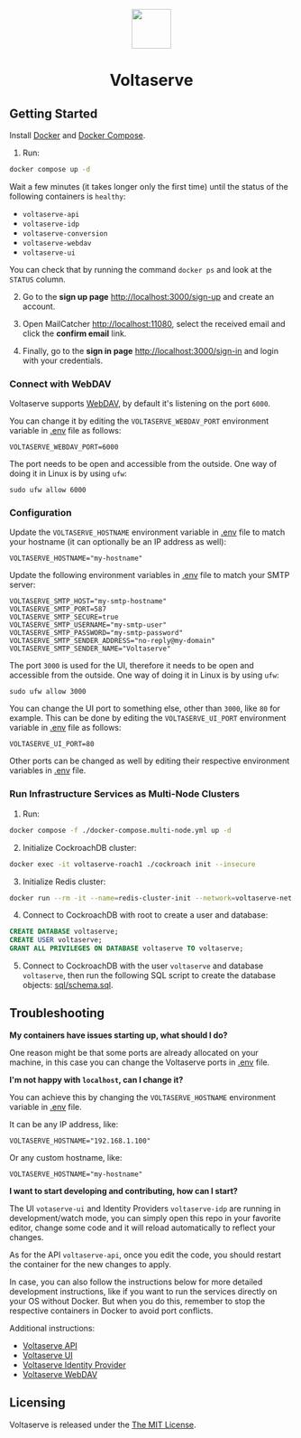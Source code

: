 <!-- markdownlint-disable MD033 MD041 -->
<p align="center">
  <img height="70" src="assets/brand.svg"/>
  <h1 align="center">Voltaserve</h1>
</p>

## Getting Started

Install [Docker](https://docs.docker.com/get-docker) and [Docker Compose](https://docs.docker.com/compose/install).

1. Run:

```sh
docker compose up -d
```

Wait a few minutes (it takes longer only the first time) until the status of the following containers is `healthy`:

- `voltaserve-api`
- `voltaserve-idp`
- `voltaserve-conversion`
- `voltaserve-webdav`
- `voltaserve-ui`

You can check that by running the command `docker ps` and look at the `STATUS` column.

2. Go to the **sign up page** <http://localhost:3000/sign-up> and create an account.

3. Open MailCatcher <http://localhost:11080>, select the received email and click the **confirm email** link.

4. Finally, go to the **sign in page** <http://localhost:3000/sign-in> and login with your credentials.

### Connect with WebDAV

Voltaserve supports [WebDAV](https://en.wikipedia.org/wiki/WebDAV), by default it's listening on the port `6000`.

You can change it by editing the `VOLTASERVE_WEBDAV_PORT` environment variable in [.env](.env) file as follows:

```properties
VOLTASERVE_WEBDAV_PORT=6000
```

The port needs to be open and accessible from the outside. One way of doing it in Linux is by using `ufw`:

```shell
sudo ufw allow 6000
```

### Configuration

Update the `VOLTASERVE_HOSTNAME` environment variable in [.env](.env) file to match your hostname (it can optionally be an IP address as well):

```properties
VOLTASERVE_HOSTNAME="my-hostname"
```

Update the following environment variables in [.env](.env) file to match your SMTP server:

```properties
VOLTASERVE_SMTP_HOST="my-smtp-hostname"
VOLTASERVE_SMTP_PORT=587
VOLTASERVE_SMTP_SECURE=true
VOLTASERVE_SMTP_USERNAME="my-smtp-user"
VOLTASERVE_SMTP_PASSWORD="my-smtp-password"
VOLTASERVE_SMTP_SENDER_ADDRESS="no-reply@my-domain"
VOLTASERVE_SMTP_SENDER_NAME="Voltaserve"
```

The port `3000` is used for the UI, therefore it needs to be open and accessible from the outside. One way of doing it in Linux is by using `ufw`:

```shell
sudo ufw allow 3000
```

You can change the UI port to something else, other than `3000`, like `80` for example. This can be done by editing the `VOLTASERVE_UI_PORT` environment variable in [.env](.env) file as follows:

```properties
VOLTASERVE_UI_PORT=80
```

Other ports can be changed as well by editing their respective environment variables in [.env](.env) file.

### Run Infrastructure Services as Multi-Node Clusters

1. Run:

```sh
docker compose -f ./docker-compose.multi-node.yml up -d
```

2. Initialize CockroachDB cluster:

```sh
docker exec -it voltaserve-roach1 ./cockroach init --insecure
```

3. Initialize Redis cluster:

```sh
docker run --rm -it --name=redis-cluster-init --network=voltaserve-net --ip=172.20.0.30 redis:7.0.8 redis-cli --cluster create 172.20.0.31:6373 172.20.0.32:6374 172.20.0.33:6375 172.20.0.34:6376 172.20.0.35:6377 172.20.0.36:6378 --cluster-replicas 1 --cluster-yes
```

4. Connect to CockroachDB with root to create a user and database:

```sql
CREATE DATABASE voltaserve;
CREATE USER voltaserve;
GRANT ALL PRIVILEGES ON DATABASE voltaserve TO voltaserve;
```

5. Connect to CockroachDB with the user `voltaserve` and database `voltaserve`, then run the following SQL script to create the database objects: [sql/schema.sql](sql/schema.sql).

## Troubleshooting

**My containers have issues starting up, what should I do?**

One reason might be that some ports are already allocated on your machine, in this case you can change the Voltaserve ports in [.env](.env) file.

**I'm not happy with `localhost`, can I change it?**

You can achieve this by changing the `VOLTASERVE_HOSTNAME` environment variable in [.env](.env) file.

It can be any IP address, like:

```properties
VOLTASERVE_HOSTNAME="192.168.1.100"
```

Or any custom hostname, like:

```properties
VOLTASERVE_HOSTNAME="my-hostname"
```

**I want to start developing and contributing, how can I start?**

The UI `votaserve-ui` and Identity Providers `voltaserve-idp` are running in development/watch mode, you can simply open this repo in your favorite editor, change some code and it will reload automatically to reflect your changes.

As for the API `voltaserve-api`, once you edit the code, you should restart the container for the new changes to apply.

In case, you can also follow the instructions below for more detailed development instructions, like if you want to run the services directly on your OS without Docker. But when you do this, remember to stop the respective containers in Docker to avoid port conflicts.

Additional instructions:

- [Voltaserve API](api/README.md)
- [Voltaserve UI](ui/README.md)
- [Voltaserve Identity Provider](idp/README.md)
- [Voltaserve WebDAV](webdav/README.md)

## Licensing

Voltaserve is released under the [The MIT License](./LICENSE).
